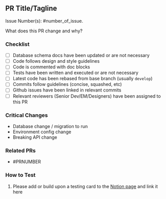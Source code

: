 ## PR Title/Tagline

Issue Number(s): #number_of_issue.

What does this PR change and why?

### Checklist

- [ ] Database schema docs have been updated or are not necessary
- [ ] Code follows design and style guidelines
- [ ] Code is commented with doc blocks
- [ ] Tests have been written and executed or are not necessary
- [ ] Latest code has been rebased from base branch (usually `develop`)
- [ ] Commits follow guidelines (concise, squashed, etc)
- [ ] Github issues have been linked in relevant commits
- [ ] Relevant reviewers (Senior Dev/EM/Designers) have been assigned to this PR

### Critical Changes

- Database change / migration to run
- Environment config change
- Breaking API change

### Related PRs

- #PRNUMBER

### How to Test

1. Please add or build upon a testing card to the [Notion page](http://notion.so) and link it here
